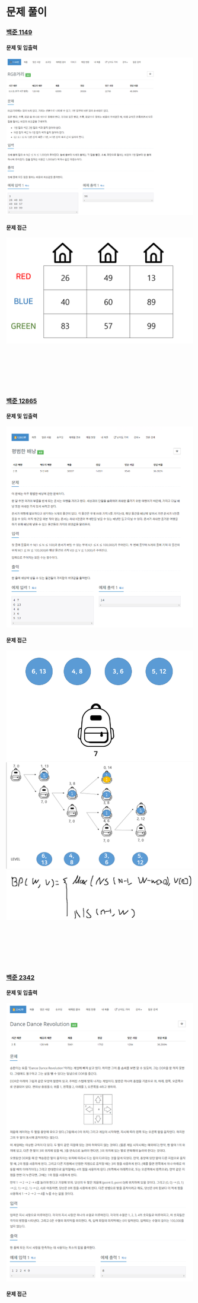# 문제 풀이

### [백준 1149](https://www.acmicpc.net/problem/1149)

#### 문제 및 입출력
![](image/1149.png)

#### 문제 접근
![](image/1149_2.png)

<br>
<br>
<br>
<br>
<br>
<br>

### [백준 12865](https://www.acmicpc.net/problem/12865)

#### 문제 및 입출력
![](image/12865.png)

#### 문제 접근
![](image/12865_2.png)
![](image/12865_3.png)
![](image/12865_4.png)

<br>
<br>
<br>
<br>
<br>
<br>

### [백준 2342](https://www.acmicpc.net/problem/2342)

#### 문제 및 입출력
![](image/2342.png)

#### 문제 접근